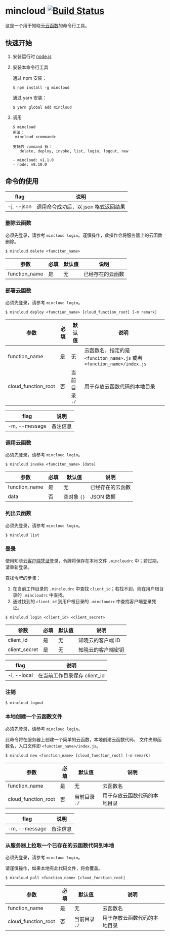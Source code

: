 # mincloud [![Build Status](https://travis-ci.org/ifanrx/faas-cli.svg?branch=master)](https://travis-ci.org/ifanrx/faas-cli)

这是一个用于知晓云[云函数](https://doc.minapp.com/cloud-function/)的命令行工具。

## 快速开始

1. 安装运行时 [node.js](https://nodejs.org/)
2. 安装本命令行工具

   通过 npm 安装：

   ```
   $ npm install -g mincloud
   ```

   通过 yarn 安装：

   ```
   $ yarn global add mincloud
   ```

3. 调用

   ```
   $ mincloud
   用法：
    mincloud <command>

   支持的 command 有：
      delete, deploy, invoke, list, login, logout, new

   - mincloud: v1.1.0
   - node: v8.10.0
   ```

## 命令的使用

flag       | 说明
-----------|-------------------------------------
-j, --json | 调用命令成功后，以 json 格式返回结果

### 删除云函数

必须先登录，请参考 `mincloud login`。谨慎操作，此操作会将服务器上的云函数删除。

```
$ mincloud delete <funciton_name>
```

参数          | 必填  | 默认值 |  说明
--------------|-------|--------|-----------------
function_name | 是    | 无     | 已经存在的云函数

### 部署云函数

必须先登录，请参考 `mincloud login`。

```
$ mincloud deploy <function_name> [cloud_function_root] [-m remark]
```

参数                | 必填  | 默认值        |  说明
--------------------|-------|---------------|--------------------------------------------------------------------------
function_name       | 是    | 无            | 云函数名，指定的是 `<funciton_name>.js` 或者 `<function_name>/index.js`
cloud_function_root | 否    | 当前目录 `./` | 用于存放云函数代码的本地目录

flag          | 说明
--------------|------------------------------------
-m, --message | 备注信息

### 调用云函数

必须先登录，请参考 `mincloud login`。

```
$ mincloud invoke <funciton_name> [data]
```

参数          | 必填  | 默认值      |  说明
--------------|-------|-------------|-----------------
function_name | 是    | 无          | 已经存在的云函数
data          | 否    | 空对象 `{}` | JSON 数据

### 列出云函数

必须先登录，请参考 `mincloud login`。

```
$ mincloud list
```

### 登录

使用知晓云[客户端凭证](https://cloud.minapp.com/dashboard/#/app/settings/app/)登录，令牌将保存在本地文件 `.mincloudrc` 中；若过期，请重新登录。

查找令牌的步骤：
1. 在当前工作目录的 `.mincloudrc` 中查找 `client_id`；若找不到，则在用户根目录的 `.mincloudrc` 中查找。
2. 通过找到的 `client_id` 到用户根目录的 `.mincloudrc` 中查找客户端登录凭证。

```
$ mincloud login <client_id> <client_secret>
```

参数          | 必填  | 默认值 |  说明
--------------|-------|--------|-----------------------
client_id     | 是    | 无     | 知晓云的客户端 ID
client_secret | 是    | 无     | 知晓云的客户端密钥

flag          | 说明
--------------|------------------------------------
-l, --local   | 在当前工作目录保存 client_id

### 注销

```
$ mincloud logout
```

### 本地创建一个云函数文件

必须先登录，请参考 `mincloud login`。

此命令将在服务器上创建一个简单的云函数，本地创建云函数代码，
文件夹即函数名，入口文件即 `<function_name>/index.js`。

```
$ mincloud new <function_name> [cloud_function_root] [-m remark]
```

参数                | 必填  | 默认值        |  说明
--------------------|-------|---------------|--------------------------------------------------------------------------
function_name       | 是    | 无            | 云函数名
cloud_function_root | 否    | 当前目录 `./` | 用于存放云函数代码的本地目录

flag          | 说明
--------------|------------------------------------
-m, --message | 备注信息

### 从服务器上拉取一个已存在的云函数代码到本地

必须先登录，请参考 `mincloud login`。

请谨慎操作，如果本地有此代码文件，将会覆盖。

```
$ mincloud pull <function_name> [cloud_function_root]
```

参数                | 必填  | 默认值        |  说明
--------------------|-------|---------------|--------------------------------------------------------------------------
function_name       | 是    | 无            | 云函数名
cloud_function_root | 否    | 当前目录 `./` | 用于存放云函数代码的本地目录

